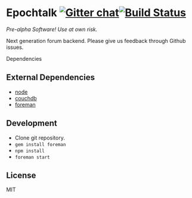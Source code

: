 # Epochtalk [![Gitter chat](http://img.shields.io/badge/gitter-slickage%2Fepochtalk-1dce73.svg?style=flat)](https://gitter.im/slickage/epochtalk)[![Build Status](http://img.shields.io/travis/slickage/epochtalk.svg?style=flat)](https://travis-ci.org/slickage/epochtalk)

*Pre-alpha Software! Use at own risk.*

Next generation forum backend. Please give us feedback through Github issues.

Dependencies

## External Dependencies
* [node](http://nodejs.org)
* [couchdb](http://wiki.apache.org/couchdb/Installation)
* [foreman](https://github.com/ddollar/foreman)

## Development

* Clone git repository.
* `gem install foreman`
* `npm install`
* `foreman start`

## License
MIT
